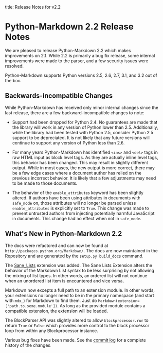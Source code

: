title: Release Notes for v2.2

Python-Markdown 2.2 Release Notes
=================================

We are pleased to release Python-Markdown 2.2 which makes improvements on 2.1.
While 2.2 is primarily a bug fix release, some internal improvements were made
to the parser, and a few security issues were resolved.

Python-Markdown supports Python versions 2.5, 2.6, 2.7, 3.1, and 3.2 out
of the box.

Backwards-incompatible Changes
------------------------------

While Python-Markdown has received only minor internal changes since the last
release, there are a few backward-incompatible changes to note:

* Support had been dropped for Python 2.4. No guarantees are made that the
  library will work in any version of Python lower than 2.5. Additionally, while
  the library had been tested with Python 2.5, consider Python 2.5 support to be
  depreciated. It is not likely that any future versions will continue to
  support any version of Python less than 2.6.

* For many years Python-Markdown has identified `<ins>` and `<del>` tags in raw
  HTML input as block level tags. As they are actually inline level tags, this
  behavior has been changed. This may result in slightly different output. While
  in most cases, the new output is more correct, there may be a few edge cases
  where a document author has relied on the previous incorrect behavior. It is
  likely that a few adjustments may need to be made to those documents.

* The behavior of the `enable_attributes` keyword has been slightly altered. If
  authors have been using attributes in documents with `safe_mode` on, those
  attributes will no longer be parsed unless `enable_attributes` is explicitly
  set to `True`. This change was made to prevent untrusted authors from
  injecting potentially harmful JavaScript in documents. This change had no
  effect when not in `safe_mode`.

What's New in Python-Markdown 2.2
---------------------------------

The docs were refactored and can now be found at
`http://packages.python.org/Markdown/`. The docs are now maintained in the
Repository and are generated by the `setup.py build_docs` command.

The [Sane_Lists](../extensions/sane_lists.md)
extension was added. The Sane Lists Extension alters the behavior of the
Markdown List syntax to be less surprising by not allowing the mixing of list
types. In other words, an ordered list will not continue when an unordered list
item is encountered and vice versa.

Markdown now excepts a full path to an extension module. In other words, your
extensions no longer need to be in the primary namespace (and start with `mdx_`)
for Markdown to find them. Just do `Markdown(extension=['path.to.some.module'])`.
As long as the provided module contains a compatible extension, the extension
will be loaded.

The BlockParser API was slightly altered to allow `blockprocessor.run` to return
`True` or `False` which provides more control to the block processor loop from
within any Blockprocessor instance.

Various bug fixes have been made. See the
[commit log](https://github.com/Python-Markdown/markdown/commits/master)
for a complete history of the changes.
